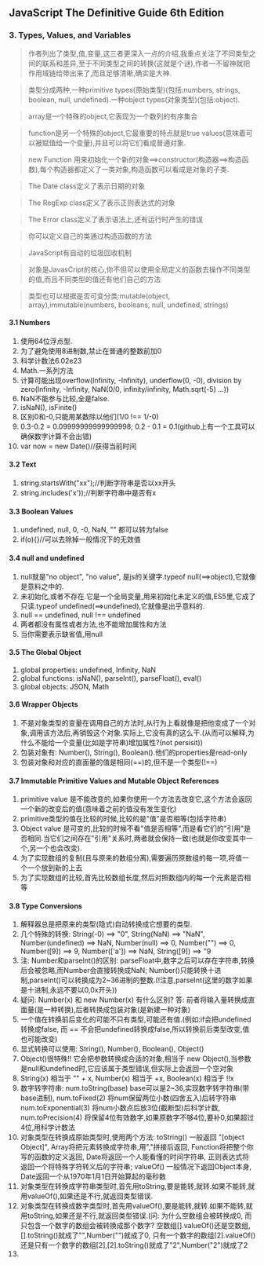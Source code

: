 ## JavaScript The Definitive Guide 6th Edition

### 3. Types, Values, and Variables

>作者列出了类型,值,变量,这三者更深入一点的介绍,我重点关注了不同类型之间的联系和差异,至于不同类型之间的转换(这就是个谜),作者一不留神就把作用域链给带出来了,而且足够清晰,确实是大神.

>类型分成两种,一种primitive types(原始类型)(包括:numbers, strings, boolean, null, undefined).一种object types(对象类型)(包括:object).

>array是一个特殊的object,它表现为一个数列的有序集合

>function是另一个特殊的object,它最重要的特点就是true values(意味着可以被赋值给一个变量),并且可以将它们看成普通对象.

>new Function 用来初始化一个新的对象==>constructor(构造器==>构造函数),每个构造器都定义了一类对象,构造函数可以看成是对象的子类.

>The Date class定义了表示日期的对象

>The RegExp class定义了表示正则表达式的对象

>The Error class定义了表示语法上,还有运行时产生的错误

>你可以定义自己的类通过构造函数的方法

>JavaScript有自动的垃圾回收机制

>对象是JavasCript的核心,你不但可以使用全局定义的函数去操作不同类型的值,而且不同类型的值还有他们自己的方法

>类型也可以根据是否可变分类:mutable(object, array),immutable(numbers, booleans, null, undefined, strings)

#### 3.1 Numbers

1. 使用64位浮点型.
2. 为了避免使用8进制数,禁止在普通的整数前加0
3. 科学计数法6.02e23
4. Math.一系列方法
5. 计算可能出现overflow(Infinity, -Infinity), underflow(0, -0), division by zero(Infinity, -Infinity, NaN(0/0, infinity/infinity, Math.sqrt(-5) ...))
6. NaN不能参与比较,全是false.
7. isNaN(), isFinite()
8. 区别0和-0,只能用某数除以他们(1/0 !== 1/-0)
9. 0.3-0.2 = 0.09999999999999998; 0.2 - 0.1 = 0.1(github上有一个工具可以确保数字计算不会出错)
10. var now = new Date()//获得当前时间

#### 3.2 Text

1. string.startsWith("xx");//判断字符串是否以xx开头
2. string.includes('x'));//判断字符串中是否有x

#### 3.3 Boolean Values

1. undefined, null, 0, -0, NaN, "" 都可以转为false
2. if(o){}//可以去除掉一般情况下的无效值

#### 3.4 null and undefined

1. null就是"no object", "no value", 是js的关键字.typeof null(==>object),它就像是意料之中的.
2. 未初始化,或者不存在.它是一个全局变量,用来初始化未定义的值,ES5里,它成了只读.typeof undefined(==>undefined),它就像是出乎意料的.
3. null == undefined, null !== undefined
4. 两者都没有属性或者方法,也不能增加属性和方法
5. 当你需要表示缺省值,用null

#### 3.5 The Global Object

1. global properties: undefined, Infinity, NaN
2. global functions: isNaN(), parseInt(), parseFloat(), eval()
3. global objects: JSON, Math

#### 3.6 Wrapper Objects

1. 不是对象类型的变量在调用自己的方法时,从行为上看就像是把他变成了一个对象,调用该方法后,再销毁这个对象.实际上,它没有真的这么干.(从而可以解释,为什么不能给一个变量(比如是字符串)增加属性?(not persisit))
2. 包装对象有: Number(), String(), Boolean().他们的properties是read-only
3. 包装对象和对应的直面量的值是相同(==)的,但不是一个类型(!==)

#### 3.7 Immutable Primitive Values and Mutable Object References

1. primitive value 是不能改变的,如果你使用一个方法去改变它,这个方法会返回一个新的改变后的值(意味着之前的值没有发生变化)
2. primitive类型的值在比较的时候,比较的是"值"是否相等(包括字符串)
3. Object value 是可变的,比较的时候不看"值是否相等",而是看它们的"引用"是否相同.当它们之间存在"引用"关系时,两者就会保持一致(也就是你改变其中一个,另一个也会改变).
4. 为了实现数组的复制(且与原来的数组分离),需要遍历原数组的每一项,将值一个一个放到新的上去
5. 为了实现数组的比较,首先比较数组长度,然后对照数组内的每一个元素是否相等

#### 3.8 Type Conversions

1. 解释器总是把原来的类型(隐式)自动转换成它想要的类型.
2. 几个特殊的转换:
String(-0) ==> "0",
String(NaN) ==> "NaN",
Number(undefined) ==> NaN,
Number(null) ==> 0,
Number("") ==> 0,
Number([9]) ==> 9,
Number(['a']) ==> NaN,
String([9]) ==> "9
3. 注: Number和parseInt()的区别: parseFloat中,数字之后可以存在字符串,转换后会被忽略,而Number会直接转换成NaN; Number()只能转换十进制,parseInt()可以转换成为2~36进制的整数.(!注意,parseInt(这里的数字如果是十进制,永远不要以0,0x开头))
4. 疑问: Number(x) 和 new Number(x) 有什么区别?
答: 前者将输入量转换成直面量(是一种转换),后者转换成包装对象(是新建一种对象)
5. 一个值在转换前后变化的可能不只有类型,可能还有值.(例如:if会把undefined转换成false, 而 == 不会把undefined转换成false,所以转换前后类型改变,值也可能改变)
6. 显式转换可以使用: String(), Number(), Boolean(), Object()
7. Object()很特殊!! 它会把参数转换成合适的对象,相当于 new Object(),当参数是null和undefined时,它应该属于类型错误,但实际上会返回一个空对象
8. String(x) 相当于 "" + x, Number(x) 相当于 +x, Boolean(x) 相当于 !!x
9. 数字转字符串: num.toString(base) base可以是2~36,实现数字转字符串(带base进制), num.toFixed(2) 将num保留两位小数(四舍五入)后转字符串 num.toExponential(3) 将num小数点后放3位(截断型)后科学计数, num.toPrecision(4) 将保留4位有效数字,如果原数字不够4位,要补0,如果超过4位,用科学计数法
10. 对象类型在转换成原始类型时,使用两个方法: toString() 一般返回 "[object Object]", Array将把元素转换成字符串,用","拼接后返回, Function将把整个你写的函数的定义返回, Date将返回一个人能看懂的时间字符串, 正则表达式将返回一个将特殊字符转义后的字符串; valueOf() 一般情况下返回Object本身, Date返回一个从1970年1月1日开始算起的毫秒数
11. 对象类型在转换成字符串类型时,首先用toString,要是能转,就转.如果不能转,就用valueOf(),如果还是不行,就返回类型错误.
12. 对象类型在转换成数字类型时,首先用valueOf(),要是能转,就转.如果不能转,就用toString,如果还是不行,就返回类型错误.(问: 为什么空数组会被转换成0, 而只包含一个数字的数组会被转换成那个数字?  空数组[].valueOf()还是空数组,[].toString()就成了"",Number("")就成了0, 只有一个数字的数组[2].valueOf()还是只有一个数字的数组[2],[2].toString()就成了"2",Number("2")就成了2
13. 

